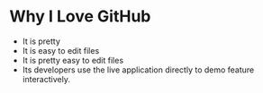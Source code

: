 # Why I Love GitHub

* It is pretty
* It is easy to edit files
* It is pretty easy to edit files
* Its developers use the live application directly to demo feature interactively.